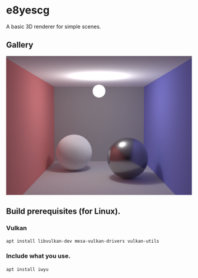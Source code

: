 # e8yescg
A basic 3D renderer for simple scenes.

## Gallery
![Alt text](gallery/cover.png?raw=true "Unidirectional tracer (direct lighting)")

## Build prerequisites (for Linux).
### Vulkan
```apt install libvulkan-dev mesa-vulkan-drivers vulkan-utils```
### Include what you use.
```apt install iwyu```
